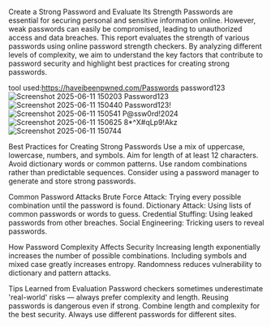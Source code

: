 Create a Strong Password and Evaluate Its Strength
Passwords are essential for securing personal and sensitive information online. However, weak passwords can easily be compromised, leading to unauthorized access and data breaches. This report evaluates the strength of various passwords using online password strength checkers. By analyzing different levels of complexity, we aim to understand the key factors that contribute to password security and highlight best practices for creating strong passwords.


tool used:https://haveibeenpwned.com/Passwords
password123
![Screenshot 2025-06-11 150203](https://github.com/user-attachments/assets/246792de-e9fe-4d45-8829-a7614b9e7dbd)
Password123
![Screenshot 2025-06-11 150440](https://github.com/user-attachments/assets/d9b986c1-88c3-435e-af77-c30690e9ecde)
Password123!
![Screenshot 2025-06-11 150541](https://github.com/user-attachments/assets/e308e037-b808-4a07-be38-6f250aabf88f)
P@ssw0rd!2024
![Screenshot 2025-06-11 150625](https://github.com/user-attachments/assets/ae1dcc84-6995-4770-a999-2a57041795cf)
8*^X#qLp9!Akz
![Screenshot 2025-06-11 150744](https://github.com/user-attachments/assets/695a8171-6939-46bb-86a8-b72fcf0c9695)

Best Practices for Creating Strong Passwords
Use a mix of uppercase, lowercase, numbers, and symbols.
Aim for length of at least 12 characters.
Avoid dictionary words or common patterns.
Use random combinations rather than predictable sequences.
Consider using a password manager to generate and store strong passwords.

Common Password Attacks
Brute Force Attack: Trying every possible combination until the password is found.
Dictionary Attack: Using lists of common passwords or words to guess.
Credential Stuffing: Using leaked passwords from other breaches.
Social Engineering: Tricking users to reveal passwords.

How Password Complexity Affects Security
Increasing length exponentially increases the number of possible combinations.
Including symbols and mixed case greatly increases entropy.
Randomness reduces vulnerability to dictionary and pattern attacks.


Tips Learned from Evaluation
Password checkers sometimes underestimate 'real-world' risks — always prefer complexity and length.
Reusing passwords is dangerous even if strong.
Combine length and complexity for the best security.
Always use different passwords for different sites.
